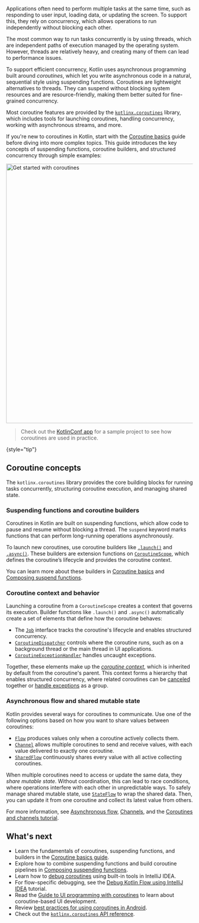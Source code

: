 [//]: # (title: Coroutines)

Applications often need to perform multiple tasks at the same time, such as responding to user input, loading data, or updating the screen.
To support this, they rely on concurrency, which allows operations to run independently without blocking each other.

The most common way to run tasks concurrently is by using threads, which are independent paths of execution managed by the operating system.
However, threads are relatively heavy, and creating many of them can lead to performance issues.

To support efficient concurrency, Kotlin uses asynchronous programming built around _coroutines_, which let you write asynchronous code in a natural, sequential style using suspending functions.
Coroutines are lightweight alternatives to threads.
They can suspend without blocking system resources and are resource-friendly, making them better suited for fine-grained concurrency.

Most coroutine features are provided by the [`kotlinx.coroutines`](https://github.com/Kotlin/kotlinx.coroutines) library,
which includes tools for launching coroutines, handling concurrency, working with asynchronous streams, and more.

If you're new to coroutines in Kotlin, start with the [Coroutine basics](coroutines-basics.md) guide before diving into more complex topics.
This guide introduces the key concepts of suspending functions, coroutine builders, and structured concurrency through simple examples:

<a href="coroutines-basics.md"><img src="get-started-coroutines.svg" width="700" alt="Get started with coroutines" style="block"/></a>

> Check out the [KotlinConf app](https://github.com/JetBrains/kotlinconf-app) for a sample project to see how coroutines are used in practice.
> 
{style="tip"}

## Coroutine concepts

The `kotlinx.coroutines` library provides the core building blocks for running tasks concurrently, structuring coroutine execution, and managing shared state.

### Suspending functions and coroutine builders

Coroutines in Kotlin are built on suspending functions, which allow code to pause and resume without blocking a thread.
The `suspend` keyword marks functions that can perform long-running operations asynchronously.

To launch new coroutines, use coroutine builders like [`.launch()`](https://kotlinlang.org/api/kotlinx.coroutines/kotlinx-coroutines-core/kotlinx.coroutines/launch.html) and [`.async()`](https://kotlinlang.org/api/kotlinx.coroutines/kotlinx-coroutines-core/kotlinx.coroutines/async.html).
These builders are extension functions on [`CoroutineScope`](https://kotlinlang.org/api/kotlinx.coroutines/kotlinx-coroutines-core/kotlinx.coroutines/-coroutine-scope/),
which defines the coroutine’s lifecycle and provides the coroutine context.

You can learn more about these builders in [Coroutine basics](coroutine-basics.md) and [Composing suspend functions](coroutines-and-channels.md).

### Coroutine context and behavior

Launching a coroutine from a `CoroutineScope` creates a context that governs its execution.
Builder functions like `.launch()` and `.async()` automatically create a set of elements that define how the coroutine behaves:

* The [`Job`](https://kotlinlang.org/api/kotlinx.coroutines/kotlinx-coroutines-core/kotlinx.coroutines/-job/) interface tracks the coroutine's lifecycle and enables structured concurrency.
* [`CoroutineDispatcher`](https://kotlinlang.org/api/kotlinx.coroutines/kotlinx-coroutines-core/kotlinx.coroutines/-coroutine-dispatcher/) controls where the coroutine runs, such as on a background thread or the main thread in UI applications.
* [`CoroutineExceptionHandler`](https://kotlinlang.org/api/kotlinx.coroutines/kotlinx-coroutines-core/kotlinx.coroutines/-coroutine-exception-handler/) handles uncaught exceptions.

Together, these elements make up the [_coroutine context_](coroutine-context-and-dispatchers.md), which is inherited by default from the coroutine's parent.
This context forms a hierarchy that enables structured concurrency, where related coroutines can be [canceled](cancellation-and-timeouts.md) together or [handle exceptions](exception-handling.md) as a group.

### Asynchronous flow and shared mutable state

Kotlin provides several ways for coroutines to communicate.
Use one of the following options based on how you want to share values between coroutines:

* [`Flow`](https://kotlinlang.org/api/kotlinx.coroutines/kotlinx-coroutines-core/kotlinx.coroutines.flow/-flow/) produces values only when a coroutine actively collects them.
* [`Channel`](https://kotlinlang.org/api/kotlinx.coroutines/kotlinx-coroutines-core/kotlinx.coroutines.channels/-channel/) allows multiple coroutines to send and receive values, with each value delivered to exactly one coroutine.
* [`SharedFlow`](https://kotlinlang.org/api/kotlinx.coroutines/kotlinx-coroutines-core/kotlinx.coroutines.flow/-shared-flow/) continuously shares every value with all active collecting coroutines.

When multiple coroutines need to access or update the same data, they _share mutable state_.
Without coordination, this can lead to race conditions, where operations interfere with each other in unpredictable ways.
To safely manage shared mutable state, use [`StateFlow`](https://kotlinlang.org/api/kotlinx.coroutines/kotlinx-coroutines-core/kotlinx.coroutines.flow/-state-flow/#) to wrap the shared data.
Then, you can update it from one coroutine and collect its latest value from others.
<!-- Learn more in [Shared mutable state and concurrency](shared-mutable-state-and-concurrency.md). -->

For more information, see [Asynchronous flow](flow.md), [Channels](channels.md), and the [Coroutines and channels tutorial](coroutines-and-channels.md).

## What's next

* Learn the fundamentals of coroutines, suspending functions, and builders in the [Coroutine basics guide](coroutines-basics.md).
* Explore how to combine suspending functions and build coroutine pipelines in [Composing suspending functions](coroutine-context-and-dispatchers.md).
* Learn how to [debug coroutines](debug-coroutines-with-idea.md) using built-in tools in IntelliJ IDEA.
* For flow-specific debugging, see the [Debug Kotlin Flow using IntelliJ IDEA](debug-flow-with-idea.md) tutorial.
* Read the [Guide to UI programming with coroutines](https://github.com/Kotlin/kotlinx.coroutines/blob/master/ui/coroutines-guide-ui.md) to learn about coroutine-based UI development.
* Review [best practices for using coroutines in Android](https://developer.android.com/kotlin/coroutines/coroutines-best-practices).
* Check out the [`kotlinx.coroutines` API reference](https://kotlinlang.org/api/kotlinx.coroutines/).
